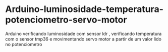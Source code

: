 # Arduino-luminosidade-temperatura-potenciometro-servo-motor
Arduino verificando luminosidade com sensor ldr , verificando temperatura com o sensor tmp36 e movimentando servo motor a partir de um valor lido no potenciometro
